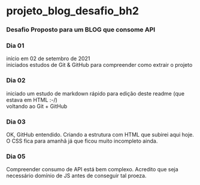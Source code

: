 # projeto_blog_desafio_bh2
### Desafio Proposto para um BLOG que consome API

### Dia 01
  início em 02 de setembro de 2021  
  iniciados estudos de Git & GitHub para compreender como extrair o projeto
  
### Dia 02
  iniciado um estudo de markdown rápido para edição deste readme (que estava em HTML :-/)  
  voltando ao Git + GitHub  
  
### Dia 03
  OK, GitHub entendido. Criando a estrutura com HTML que subirei aqui hoje. O CSS fica para amanhã já que ficou muito incompleto ainda.  
 
### Dia 05  
  Compreender consumo de API está bem complexo. Acredito que seja necessário domínio de JS antes de conseguir tal proeza.  
  
